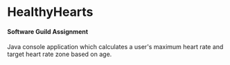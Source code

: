 # HealthyHearts
#### Software Guild Assignment
Java console application which calculates a user's maximum heart rate and target heart rate zone based on age.
